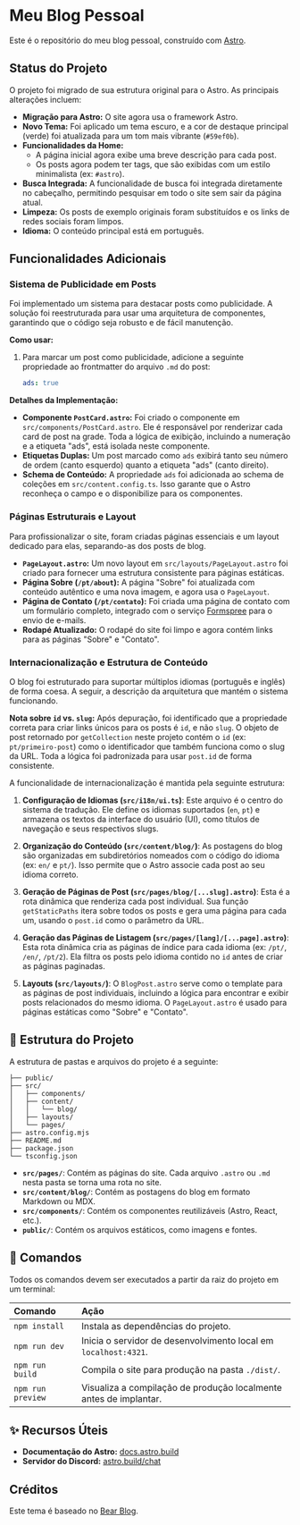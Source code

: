 # Meu Blog Pessoal

Este é o repositório do meu blog pessoal, construído com [Astro](https://astro.build/).

## Status do Projeto

O projeto foi migrado de sua estrutura original para o Astro. As principais alterações incluem:

-   **Migração para Astro:** O site agora usa o framework Astro.
-   **Novo Tema:** Foi aplicado um tema escuro, e a cor de destaque principal (verde) foi atualizada para um tom mais vibrante (`#59ef0b`).
-   **Funcionalidades da Home:**
    -   A página inicial agora exibe uma breve descrição para cada post.
    -   Os posts agora podem ter tags, que são exibidas com um estilo minimalista (ex: `#astro`).
-   **Busca Integrada:** A funcionalidade de busca foi integrada diretamente no cabeçalho, permitindo pesquisar em todo o site sem sair da página atual.
-   **Limpeza:** Os posts de exemplo originais foram substituídos e os links de redes sociais foram limpos.
-   **Idioma:** O conteúdo principal está em português.

## Funcionalidades Adicionais

### Sistema de Publicidade em Posts

Foi implementado um sistema para destacar posts como publicidade. A solução foi reestruturada para usar uma arquitetura de componentes, garantindo que o código seja robusto e de fácil manutenção.

**Como usar:**

1.  Para marcar um post como publicidade, adicione a seguinte propriedade ao frontmatter do arquivo `.md` do post:
    ```yaml
    ads: true
    ```

**Detalhes da Implementação:**

-   **Componente `PostCard.astro`:** Foi criado o componente em `src/components/PostCard.astro`. Ele é responsável por renderizar cada card de post na grade. Toda a lógica de exibição, incluindo a numeração e a etiqueta "ads", está isolada neste componente.
-   **Etiquetas Duplas:** Um post marcado como `ads` exibirá tanto seu número de ordem (canto esquerdo) quanto a etiqueta "ads" (canto direito).
-   **Schema de Conteúdo:** A propriedade `ads` foi adicionada ao schema de coleções em `src/content.config.ts`. Isso garante que o Astro reconheça o campo e o disponibilize para os componentes.

### Páginas Estruturais e Layout

Para profissionalizar o site, foram criadas páginas essenciais e um layout dedicado para elas, separando-as dos posts de blog.

-   **`PageLayout.astro`:** Um novo layout em `src/layouts/PageLayout.astro` foi criado para fornecer uma estrutura consistente para páginas estáticas.
-   **Página Sobre (`/pt/about`):** A página "Sobre" foi atualizada com conteúdo autêntico e uma nova imagem, e agora usa o `PageLayout`.
-   **Página de Contato (`/pt/contato`):** Foi criada uma página de contato com um formulário completo, integrado com o serviço [Formspree](https://formspree.io/) para o envio de e-mails.
-   **Rodapé Atualizado:** O rodapé do site foi limpo e agora contém links para as páginas "Sobre" e "Contato".

### Internacionalização e Estrutura de Conteúdo

O blog foi estruturado para suportar múltiplos idiomas (português e inglês) de forma coesa. A seguir, a descrição da arquitetura que mantém o sistema funcionando.

**Nota sobre `id` vs. `slug`:** Após depuração, foi identificado que a propriedade correta para criar links únicos para os posts é `id`, e não `slug`. O objeto de post retornado por `getCollection` neste projeto contém o `id` (ex: `pt/primeiro-post`) como o identificador que também funciona como o slug da URL. Toda a lógica foi padronizada para usar `post.id` de forma consistente.

A funcionalidade de internacionalização é mantida pela seguinte estrutura:

1.  **Configuração de Idiomas (`src/i18n/ui.ts`)**: Este arquivo é o centro do sistema de tradução. Ele define os idiomas suportados (`en`, `pt`) e armazena os textos da interface do usuário (UI), como títulos de navegação e seus respectivos slugs.

2.  **Organização do Conteúdo (`src/content/blog/`)**: As postagens do blog são organizadas em subdiretórios nomeados com o código do idioma (ex: `en/` e `pt/`). Isso permite que o Astro associe cada post ao seu idioma correto.

3.  **Geração de Páginas de Post (`src/pages/blog/[...slug].astro`)**: Esta é a rota dinâmica que renderiza cada post individual. Sua função `getStaticPaths` itera sobre todos os posts e gera uma página para cada um, usando o `post.id` como o parâmetro da URL.

4.  **Geração das Páginas de Listagem (`src/pages/[lang]/[...page].astro`)**: Esta rota dinâmica cria as páginas de índice para cada idioma (ex: `/pt/`, `/en/`, `/pt/2`). Ela filtra os posts pelo idioma contido no `id` antes de criar as páginas paginadas.

5.  **Layouts (`src/layouts/`)**: O `BlogPost.astro` serve como o template para as páginas de post individuais, incluindo a lógica para encontrar e exibir posts relacionados do mesmo idioma. O `PageLayout.astro` é usado para páginas estáticas como "Sobre" e "Contato".

## 🚀 Estrutura do Projeto

A estrutura de pastas e arquivos do projeto é a seguinte:

```text
├── public/
├── src/
│   ├── components/
│   ├── content/
│   │   └── blog/
│   ├── layouts/
│   └── pages/
├── astro.config.mjs
├── README.md
├── package.json
└── tsconfig.json
```

-   **`src/pages/`**: Contém as páginas do site. Cada arquivo `.astro` ou `.md` nesta pasta se torna uma rota no site.
-   **`src/content/blog/`**: Contém as postagens do blog em formato Markdown ou MDX.
-   **`src/components/`**: Contém os componentes reutilizáveis (Astro, React, etc.).
-   **`public/`**: Contém os arquivos estáticos, como imagens e fontes.

## 🧞 Comandos

Todos os comandos devem ser executados a partir da raiz do projeto em um terminal:

| Comando | Ação |
| :--- | :--- |
| `npm install` | Instala as dependências do projeto. |
| `npm run dev` | Inicia o servidor de desenvolvimento local em `localhost:4321`. |
| `npm run build` | Compila o site para produção na pasta `./dist/`. |
| `npm run preview` | Visualiza a compilação de produção localmente antes de implantar. |

## ✨ Recursos Úteis

-   **Documentação do Astro:** [docs.astro.build](https://docs.astro.build)
-   **Servidor do Discord:** [astro.build/chat](https://astro.build/chat)

## Créditos

Este tema é baseado no [Bear Blog](https://github.com/HermanMartinus/bearblog/).